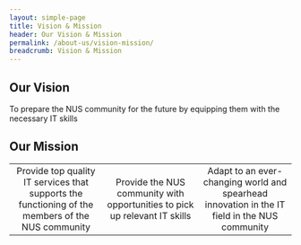 ```yaml
---
layout: simple-page
title: Vision & Mission
header: Our Vision & Mission
permalink: /about-us/vision-mission/
breadcrumb: Vision & Mission
---
```


## Our Vision

To prepare the NUS community for the future by equipping them with the necessary IT skills

## Our Mission

<table>
    <tr align="center">
        <td width="33%">Provide top quality IT services that supports the functioning of the members of the NUS community</td>
        <td>Provide the NUS community with opportunities to pick up relevant IT skills</td>
        <td width="33%">Adapt to an ever-changing world and spearhead innovation in the IT field in the NUS community</td>
    </tr>
</table>
